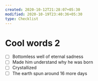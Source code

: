 ```yaml
---
created: 2020-10-12T21:28:07+05:30
modified: 2020-10-19T23:40:36+05:30
type: Checklist
---
```


# Cool words 2

- [ ] Bottomless well of eternal sadness
- [ ] Made him understand why he was born
- [ ] Crystallized
- [ ] The earth spun around 16 more days